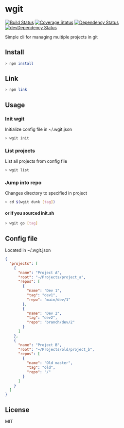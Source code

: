 # wgit

[![Build Status][travis-image]][travis-url]
[![Coverage Status][coveralls-image]][coveralls-url]
[![Dependency Status][david-image]][david-url]
[![devDependency Status][david-dev-image]][david-dev-url]

Simple cli for managing multiple projects in git

## Install

```bash
> npm install
```

## Link

```bash
> npm link
```

## Usage

### Init wgit

Initialize config file in ~/.wgit.json

```bash
> wgit init
```

### List projects

List all projects from config file

```bash
> wgit list
```

### Jump into repo

Changes directory to specified in project

```bash
> cd $(wgit dunk [tag])
```

#### or if you sourced init.sh

```bash
> wgit go [tag]
```

## Config file

Located in ~/.wgit.json

```json
{
  "projects": [
    {
      "name": "Project A",
      "root": "~/Projects/project_a",
      "repos": [
        {
          "name": "Dev 1",
          "tag": "dev1",
          "repo": "main/dev/1"
        },
        {
          "name": "Dev 2",
          "tag": "dev2",
          "repo": "branch/dev/2"
        }
      ]
    },
    {
      "name": "Project B",
      "root": "~/Projects/old/project_b",
      "repos": [
        {
          "name": "Old master",
          "tag": "old",
          "repo": "/"
        }
      ]
    }
  ]
}
```

## License

MIT

[travis-image]: https://api.travis-ci.org/wgit-io/wgit.svg?branch=master
[travis-url]: https://travis-ci.org/wgit-io/wgit

[coveralls-image]: https://coveralls.io/repos/github/wgit-io/wgit/badge.svg?branch=master&
[coveralls-url]: https://coveralls.io/github/wgit-io/wgit?branch=master

[david-image]: https://david-dm.org/wgit-io/wgit.svg
[david-url]: https://david-dm.org/wgit-io/wgit

[david-dev-image]: https://david-dm.org/wgit-io/wgit/dev-status.svg
[david-dev-url]: https://david-dm.org/wgit-io/wgit#info=devDependencies

